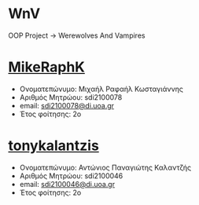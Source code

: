 # WnV
OOP Project -> Werewolves And Vampires
# [**MikeRaphK**](https://github.com/MikeRaphK)
* Ονοματεπώνυμο: Μιχαήλ Ραφαήλ Κωσταγιάννης
* Αριθμός Μητρώου: sdi2100078
* email: sdi2100078@di.uoa.gr
* Έτος φοίτησης: 2ο

# [**tonykalantzis**](https://github.com/tonykalantzis)
* Ονοματεπώνυμο: Αντώνιος Παναγιώτης Καλαντζής
* Αριθμός Μητρώου: sdi2100046
* email: sdi2100046@di.uoa.gr
* Έτος φοίτησης: 2ο

